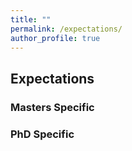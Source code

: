 ```yaml
---
title: ""
permalink: /expectations/
author_profile: true
---
```


<h2>Expectations</h2>







<h3>Masters Specific</h3>




<h3>PhD Specific</h3>
